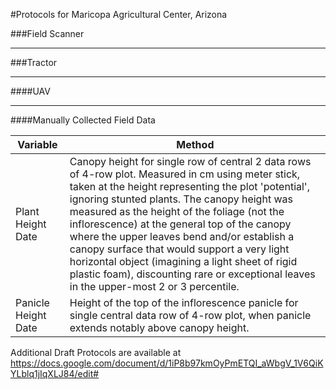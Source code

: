 #Protocols for Maricopa Agricultural Center, Arizona

###Field Scanner


_________________________

###Tractor




______________________________
####UAV

____________________
####Manually Collected Field Data

| Variable | Method |
| --- |--- |
| Plant Height Date|Canopy height for single row of central 2 data rows of 4-row plot. Measured in cm using meter stick, taken at the height representing the plot 'potential', ignoring stunted plants. The canopy height was measured as the height of the foliage (not the inflorescence) at the general top of the canopy where the upper leaves bend and/or establish a canopy surface that would support a very light horizontal object (imagining a light sheet of rigid plastic foam), discounting rare or exceptional leaves in the upper-most 2 or 3 percentile. |
|Panicle Height Date|Height of the top of the inflorescence panicle for single central data row of 4-row plot, when panicle extends notably above canopy height.|

Additional Draft Protocols are available at https://docs.google.com/document/d/1iP8b97kmOyPmETQI_aWbgV_1V6QiKYLblq1jIqXLJ84/edit#

